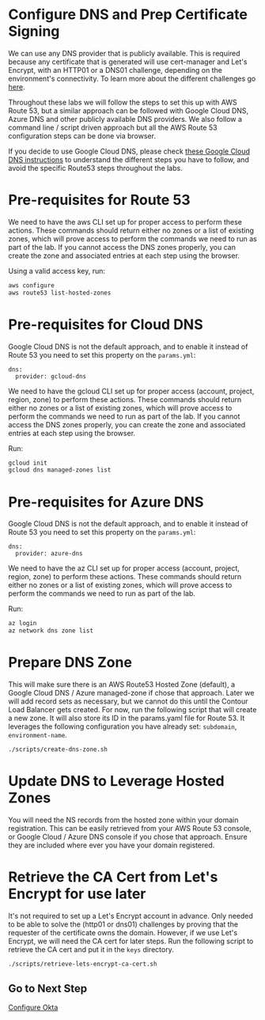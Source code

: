 # Configure DNS and Prep Certificate Signing

We can use any DNS provider that is publicly available.  This is required because any certificate that is generated will use cert-manager and Let's Encrypt, with an HTTP01 or a DNS01 challenge, depending on the environment's connectivity. To learn more about the different challenges go [here](https://letsencrypt.org/docs/challenge-types/).

Throughout these labs we will follow the steps to set this up with AWS Route 53, but a similar approach can be followed with Google Cloud DNS, Azure DNS and other publicly available DNS providers. We also follow a command line / script driven approach but all the AWS Route 53 configuration steps can be done via browser.

If you decide to use Google Cloud DNS, please check [these Google Cloud DNS instructions](/docs/misc/goog_cloud_dns.md) to understand the different steps you have to follow, and avoid the specific Route53 steps throughout the labs.


# Pre-requisites for Route 53

We need to have the aws CLI set up for proper access to perform these actions.  These commands should return either no zones or a list of existing zones, which will prove access to perform the commands we need to run as part of the lab.  If you cannot access the DNS zones properly, you can create the zone and associated entries at each step using the browser.

Using a valid access key, run:
```bash
aws configure
aws route53 list-hosted-zones
```

# Pre-requisites for Cloud DNS

Google Cloud DNS is not the default approach, and to enable it instead of Route 53 you need to set this property on the `params.yml`:
```
dns:
  provider: gcloud-dns
```

We need to have the gcloud CLI set up for proper access (account, project, region, zone) to perform these actions.  These commands should return either no zones or a list of existing zones, which will prove access to perform the commands we need to run as part of the lab.  If you cannot access the DNS zones properly, you can create the zone and associated entries at each step using the browser.

Run:
```bash
gcloud init
gcloud dns managed-zones list
```

# Pre-requisites for Azure DNS

Google Cloud DNS is not the default approach, and to enable it instead of Route 53 you need to set this property on the `params.yml`:
```
dns:
  provider: azure-dns
```

We need to have the az CLI set up for proper access (account, project, region, zone) to perform these actions.  These commands should return either no zones or a list of existing zones, which will prove access to perform the commands we need to run as part of the lab.

Run:
```bash
az login
az network dns zone list
```

# Prepare DNS Zone

This will make sure there is an AWS Route53 Hosted Zone (default), a Google Cloud DNS / Azure managed-zone if chose that approach.  Later we will add record sets as necessary, but we cannot do this until the Contour Load Balancer gets created.  For now, run the following script that will create a new zone. It will also store its ID in the params.yaml file for Route 53.  It leverages the following configuration you have already set: `subdomain`, `environment-name`.

```bash
./scripts/create-dns-zone.sh
```

# Update DNS to Leverage Hosted Zones

You will need the NS records from the hosted zone within your domain registration. This can be easily retrieved from your AWS Route 53 console, or Google Cloud / Azure DNS console if you chose that approach. Ensure they are included where ever you have your domain registered.

# Retrieve the CA Cert from Let's Encrypt for use later

It's not required to set up a Let's Encrypt account in advance. Only needed to be able to solve the (http01 or dns01) challenges by proving that the requester of the certificate owns the domain.  However, if we use Let's Encrypt, we will need the CA cert for later steps. Run the following script to retrieve the CA cert and put it in the `keys` directory.

```bash
./scripts/retrieve-lets-encrypt-ca-cert.sh
```

## Go to Next Step

[Configure Okta](04_okta_mgmt.md)
